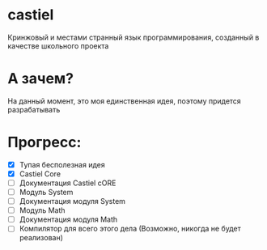 # castiel
Кринжовый и местами странный язык программирования, созданный в качестве школьного проекта

# А зачем?
На данный момент, это моя единственная идея, поэтому придется разрабатывать

# Прогресс:
- [X] Тупая бесполезная идея
- [X] Castiel Core
- [ ] Документация Castiel cORE
- [ ] Модуль System
- [ ] Документация модуля System
- [ ] Модуль Math
- [ ] Документация модуля Math
- [ ] Компилятор для всего этого дела (Возможно, никогда не будет реализован)
